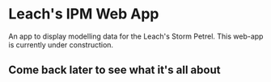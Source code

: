 # Leach's IPM Web App

An app to display modelling data for the Leach's Storm Petrel. This web-app is currently under construction.

## Come back later to see what it's all about
